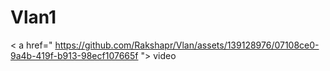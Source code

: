 # Vlan1
< a href="  https://github.com/Rakshapr/Vlan/assets/139128976/07108ce0-9a4b-419f-b913-98ecf107665f "> video</a>
